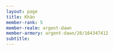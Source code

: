 ```yaml
---
layout: page
title: Khàn
member-rank: 5
member-realm: argent-dawn
member-armory: argent-dawn/20/164347412
subtitle: 
---
```



